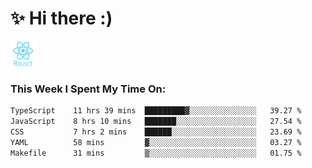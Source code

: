 <h1 align="left">✨ Hi there :)</h1>

  <a href="https://reactjs.org/" target="_blank" rel="noreferrer">   
    <img src="https://raw.githubusercontent.com/devicons/devicon/master/icons/react/react-original-wordmark.svg" alt="react" width="40"     
    height="40"/></a>
 
<h3 align="left">This Week I Spent My Time On:</h3>
<!--START_SECTION:waka-->

```txt
TypeScript    11 hrs 39 mins  █████████▓░░░░░░░░░░░░░░░   39.27 %
JavaScript    8 hrs 10 mins   ███████░░░░░░░░░░░░░░░░░░   27.54 %
CSS           7 hrs 2 mins    ██████░░░░░░░░░░░░░░░░░░░   23.69 %
YAML          58 mins         ▓░░░░░░░░░░░░░░░░░░░░░░░░   03.27 %
Makefile      31 mins         ▒░░░░░░░░░░░░░░░░░░░░░░░░   01.75 %
```

<!--END_SECTION:waka-->


